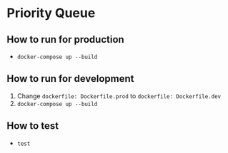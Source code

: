 # Priority Queue

## How to run for production

- `docker-compose up --build`

## How to run for development

1. Change `dockerfile: Dockerfile.prod` to `dockerfile: Dockerfile.dev`
2. `docker-compose up --build`

## How to test

- `test`
